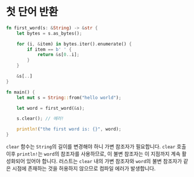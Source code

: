 # 첫 단어 반환

```rust
fn first_word(s: &String) -> &str {
    let bytes = s.as_bytes();

    for (i, &item) in bytes.iter().enumerate() {
        if item == b' ' {
            return &s[0..i];
        }
    }

    &s[..]
}

fn main() {
    let mut s = String::from("hello world");

    let word = first_word(&s);

    s.clear(); // 에러!

    println!("the first word is: {}", word);
}
```

`clear` 함수는 `String`의 길이를 변경해야 하니 가변 참조자가 필요합니다. `clear` 호출 이후 `println!`는 `word`의 참조자를 사용하므로, 이 불변 참조자는 이 지점까지 계속 활성화되어 있어야 합니다. 러스트는 `clear` 내의 가변 참조자와 `word`의 불변 참조자가 같은 시점에 존재하는 것을 허용하지 않으므로 컴파일 에러가 발생합니다.
